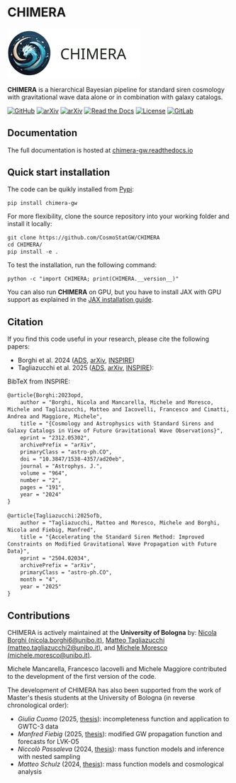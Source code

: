 # CHIMERA

<img src="https://raw.githubusercontent.com/CosmoStatGW/CHIMERA/main/docs/_static/CHIMERA_logoNB2.svg" alt="CHIMERA" width=300px>


**CHIMERA** is a hierarchical Bayesian pipeline for standard siren cosmology with gravitational wave data alone or in combination with galaxy catalogs.

[![GitHub](https://img.shields.io/badge/GitHub-CHIMERA-9e8ed7)](https://github.com/CosmoStatGW/CHIMERA/)
[![arXiv](https://img.shields.io/badge/arXiv-2106.14894-5185C4)](https://arxiv.org/abs/2106.14894)
[![arXiv](https://img.shields.io/badge/arXiv-2504.02034-45bbd5)](https://arxiv.org/abs/2504.02034)
[![Read the Docs](https://readthedocs.org/projects/chimera-gw/badge/?version=latest)](https://chimera-gw.readthedocs.io/en/latest/?badge=latest)
[![License](https://img.shields.io/badge/license-GPLv3-fb7e21)](https://github.com/CosmoStatGW/CHIMERA/blob/main/LICENSE)
[![GitLab](https://img.shields.io/github/v/tag/CosmoStatGW/CHIMERA?label=latest-release&color=da644d)](https://github.com/CosmoStatGW/CHIMERA/releases)

## Documentation

The full documentation is hosted at [chimera-gw.readthedocs.io](https://chimera-gw.readthedocs.io)

## Quick start installation

The code can be quikly installed from [Pypi](https://pypi.org/project/chimera-gw/):

    pip install chimera-gw

For more flexibility, clone the source repository into your working folder and install it locally:

    git clone https://github.com/CosmoStatGW/CHIMERA
    cd CHIMERA/
    pip install -e .

To test the installation, run the following command:

    python -c "import CHIMERA; print(CHIMERA.__version__)"

You can also run **CHIMERA** on GPU, but you have to install JAX with GPU support as explained in the [JAX installation guide](https://jax.readthedocs.io/en/latest/installation.html).





## Citation

If you find this code useful in your research, please cite the following papers: 

- Borghi et al. 2024 ([ADS](https://ui.adsabs.harvard.edu/abs/2024ApJ...964..191B/abstract), [arXiv](https://arxiv.org/abs/2312.05302), [INSPIRE](https://inspirehep.net/literature/2734729))
- Tagliazucchi et al. 2025 ([ADS](https://ui.adsabs.harvard.edu/abs/2023arXiv231205302B/), [arXiv](https://arxiv.org/abs/2312.05302), [INSPIRE](https://inspirehep.net/literature/2907634)):


BibTeX from INSPIRE:

    @article{Borghi:2023opd,
        author = "Borghi, Nicola and Mancarella, Michele and Moresco, Michele and Tagliazucchi, Matteo and Iacovelli, Francesco and Cimatti, Andrea and Maggiore, Michele",
        title = "{Cosmology and Astrophysics with Standard Sirens and Galaxy Catalogs in View of Future Gravitational Wave Observations}",
        eprint = "2312.05302",
        archivePrefix = "arXiv",
        primaryClass = "astro-ph.CO",
        doi = "10.3847/1538-4357/ad20eb",
        journal = "Astrophys. J.",
        volume = "964",
        number = "2",
        pages = "191",
        year = "2024"
    }

    @article{Tagliazucchi:2025ofb,
        author = "Tagliazucchi, Matteo and Moresco, Michele and Borghi, Nicola and Fiebig, Manfred",
        title = "{Accelerating the Standard Siren Method: Improved Constraints on Modified Gravitational Wave Propagation with Future Data}",
        eprint = "2504.02034",
        archivePrefix = "arXiv",
        primaryClass = "astro-ph.CO",
        month = "4",
        year = "2025"
    }


## Contributions
CHIMERA is actively maintained at the **University of Bologna** by: [Nicola Borghi (nicola.borghi6@unibo.it)](https://orcid.org/0000-0002-2889-8997), [Matteo Tagliazucchi (matteo.tagliazucchi2@unibo.it)](https://orcid.org/0009-0003-8886-3184), and 
[Michele Moresco (michele.moresco@unibo.it)](https://orcid.org/0000-0002-7616-7136).

Michele Mancarella, Francesco Iacovelli and Michele Maggiore contributed to the development of the first version of the code.

The development of CHIMERA has also been supported from the work of Master's thesis students at the University of Bologna (in reverse chronological order):

- *Giulia Cuomo* (2025, [thesis](https://amslaurea.unibo.it/id/eprint/35185/)): incompleteness function and application to GWTC-3 data
- *Manfred Fiebig* (2025, [thesis](https://amslaurea.unibo.it/id/eprint/34082/)): modified GW propagation function and forecasts for LVK-O5
- *Niccolò Passaleva* (2024, [thesis](https://amslaurea.unibo.it/id/eprint/30896/)): mass function models and inference with nested sampling
- *Matteo Schulz* (2024, [thesis](https://amslaurea.unibo.it/id/eprint/30896/)): mass function models and cosmological analysis
